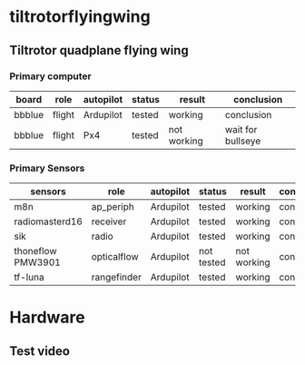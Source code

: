 # tiltrotorflyingwing

## Tiltrotor quadplane flying wing 

### Primary computer

board | role | autopilot | status | result | conclusion
-----|----------|----------|----------------|----------------------|-----------------------
bbblue | flight  |Ardupilot | tested | working | conclusion
bbblue | flight  | Px4 | tested | not working | wait for bullseye

### Primary Sensors

sensors | role | autopilot | status | result | conclusion
-----|----------|----------|----------------|----------------------|-----------------------
m8n | ap_periph  |Ardupilot | tested | working | conclusion
radiomasterd16 | receiver | Ardupilot | tested | working | conclusion
sik | radio | Ardupilot | tested | working | conclusion
thoneflow PMW3901 | opticalflow | Ardupilot | not tested | not working | conclusion
tf-luna | rangefinder | Ardupilot | tested | working | conclusion

# Hardware




## Test video
